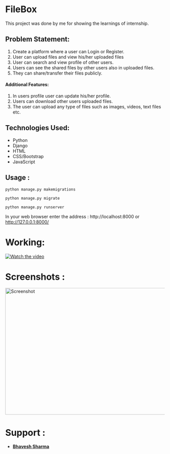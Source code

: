 # FileBox
This project was done by me for showing the learnings of internship.

<h2>Problem Statement:</h2>
<ol>
    <li>Create a platform where a user can Login or Register.</li>
    <li>User can upload files and view his/her uploaded files</li>
    <li>User can search and view profile of other users.</li>
    <li>Users can see the shared files by other users also in uploaded files.</li>
    <li>They can share/transfer their files publicly.</li>
</ol>

<h4>Additional Features:</h4>
<ol>
    <li>In users profile user can update his/her profile.</li>
    <li>Users can download other users uploaded files.</li>
    <li>The user can upload any type of files such as images, videos, text files etc.</li>
</ol>
    
<h2>Technologies Used:</h2>
<ul>
    <li>Python</li>
    <li>Django</li>
    <li>HTML</li>
    <li>CSS/Bootstrap</li>
    <li>JavaScript</li>
</ul>

<h2>Usage :</h2>

    python manage.py makemigrations

    python manage.py migrate

    python manage.py runserver
    
   In your web browser enter the address : http://localhost:8000 or http://127.0.0.1:8000/

# Working:
[![Watch the video](https://img.youtube.com/vi/qIK-vfTig6c/0.jpg)](https://youtu.be/qIK-vfTig6c)

# Screenshots : 
<img src="Screenshots/New Tab - Google Chrome 03-12-2019 19_14_36.png" alt='Screenshot' height="400" width="800">

# Support :
<ul>
    <li><a href="http://bhavesh.uniquedigitalapps.in/"><b>Bhavesh Sharma</b></a></li>
</ul>
